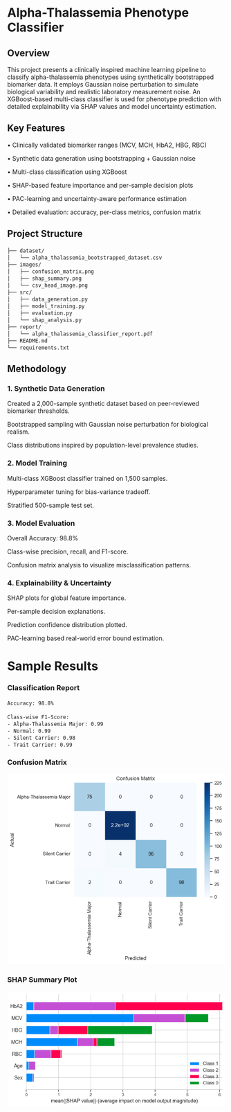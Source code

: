 # Alpha-Thalassemia Phenotype Classifier

## Overview
This project presents a clinically inspired machine learning pipeline to classify alpha-thalassemia phenotypes using synthetically bootstrapped biomarker data.
It employs Gaussian noise perturbation to simulate biological variability and realistic laboratory measurement noise.
An XGBoost-based multi-class classifier is used for phenotype prediction with detailed explainability via SHAP values and model uncertainty estimation.

## Key Features
  • Clinically validated biomarker ranges (MCV, MCH, HbA2, HBG, RBC)

  • Synthetic data generation using bootstrapping + Gaussian noise

  • Multi-class classification using XGBoost

  • SHAP-based feature importance and per-sample decision plots

  • PAC-learning and uncertainty-aware performance estimation

  • Detailed evaluation: accuracy, per-class metrics, confusion matrix

## Project Structure
```text
├── dataset/
│   └── alpha_thalassemia_bootstrapped_dataset.csv
├── images/
│   ├── confusion_matrix.png
│   ├── shap_summary.png
│   └── csv_head_image.png
├── src/
│   ├── data_generation.py
│   ├── model_training.py
│   ├── evaluation.py
│   └── shap_analysis.py
├── report/
│   └── alpha_thalassemia_classifier_report.pdf
├── README.md
└── requirements.txt
```
## Methodology
### 1. Synthetic Data Generation
  Created a 2,000-sample synthetic dataset based on peer-reviewed biomarker thresholds.

  Bootstrapped sampling with Gaussian noise perturbation for biological realism.

  Class distributions inspired by population-level prevalence studies.

### 2. Model Training
  Multi-class XGBoost classifier trained on 1,500 samples.

  Hyperparameter tuning for bias-variance tradeoff.

  Stratified 500-sample test set.

### 3. Model Evaluation
  Overall Accuracy: 98.8%

  Class-wise precision, recall, and F1-score.

  Confusion matrix analysis to visualize misclassification patterns.

### 4. Explainability & Uncertainty
  SHAP plots for global feature importance.

  Per-sample decision explanations.

  Prediction confidence distribution plotted.

  PAC-learning based real-world error bound estimation.

# Sample Results
### Classification Report
```text
Accuracy: 98.8%

Class-wise F1-Score:
- Alpha-Thalassemia Major: 0.99
- Normal: 0.99
- Silent Carrier: 0.98
- Trait Carrier: 0.99
```
### Confusion Matrix  
![Confusion Matrix](images/confusion_matrix.png)

### SHAP Summary Plot  
![SHAP Summary](images/shap_summary.png)

